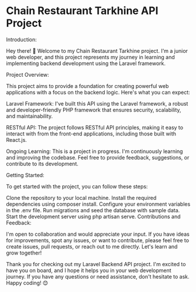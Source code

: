 


# Chain Restaurant Tarkhine API Project

Introduction:

Hey there! 👋 Welcome to my  Chain Restaurant Tarkhine project. I'm a junior web developer, and this project represents my journey in learning and implementing backend development using the Laravel framework.

Project Overview:

This project aims to provide a foundation for creating powerful web applications with a focus on the backend logic. Here's what you can expect:

Laravel Framework: I've built this API using the Laravel framework, a robust and developer-friendly PHP framework that ensures security, scalability, and maintainability.

RESTful API: The project follows RESTful API principles, making it easy to interact with from the front-end applications, including those built with React.js.

Ongoing Learning: This is a project in progress. I'm continuously learning and improving the codebase. Feel free to provide feedback, suggestions, or contribute to its development.

Getting Started:

To get started with the project, you can follow these steps:

Clone the repository to your local machine.
Install the required dependencies using composer install.
Configure your environment variables in the .env file.
Run migrations and seed the database with sample data.
Start the development server using php artisan serve.
Contributions and Feedback:

I'm open to collaboration and would appreciate your input. If you have ideas for improvements, spot any issues, or want to contribute, please feel free to create issues, pull requests, or reach out to me directly. Let's learn and grow together!


Thank you for checking out my Laravel Backend API project. I'm excited to have you on board, and I hope it helps you in your web development journey. If you have any questions or need assistance, don't hesitate to ask. Happy coding! 😊
